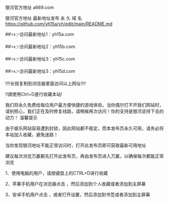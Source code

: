 银河官方地址 a669.com

银河官方地址 最新地址发布
永 久 域 名 https://github.com/yh15a/yh/edit/main/README.md

##⭐️👉访问最新地址1：yh15a.com

##⭐️👉访问最新地址2：yh15b.com

##⭐️👉访问最新地址3：yh15c.com

##⭐️👉访问最新地址3：yh15d.com

‼️‼️长按复制到浏览器里面访问以上网址‼️‼️

‼️請使用Ctrl+D進行收藏本站!

我们将永久免费给每位用户最方便快捷的游戏体验，当你偶尔打不开我们网站时，请别担心，我们正在及时修复线路，请稍候再次访问！你的支持是银河坚持下去的动力！
温馨提示

由于娱乐网站容易遭到封锁，因此网站都不稳定，而本发布页永久可用，请务必将本站加入收藏，避免迷路！

当你发现银河地址不能正常访问时，打开此发布页即可获取最新可用地址

建议每次浏览万赢都先打开此发布页，再由发布页进入万赢，以确保每次都能正常浏览 

1、使用电脑的用户，请按键盘上的CTRL+D进行收藏

2、苹果手机用户在浏览器点击 ，然后添加到个人收藏或者添加到主屏幕

3、安卓手机用户点击 ，或者打开设置，然后添加到书签或者添加到主屏幕


